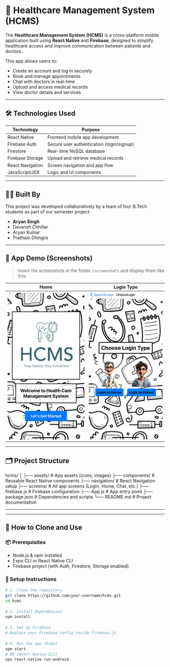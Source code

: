# 🏥 Healthcare Management System (HCMS)

The **Healthcare Management System (HCMS)** is a cross-platform mobile application built using **React Native** and **Firebase**, designed to simplify healthcare access and improve communication between patients and doctors.

This app allows users to:
- Create an account and log in securely
- Book and manage appointments
- Chat with doctors in real-time
- Upload and access medical records
- View doctor details and services

---

## 🛠️ Technologies Used

| Technology     | Purpose                                  |
|----------------|-------------------------------------------|
| React Native   | Frontend mobile app development           |
| Firebase Auth  | Secure user authentication (login/signup) |
| Firestore      | Real-time NoSQL database                  |
| Firebase Storage | Upload and retrieve medical records     |
| React Navigation | Screen navigation and app flow          |
| JavaScript/JSX | Logic and UI components                   |

---

## 👨‍💻 Built By

This project was developed collaboratively by a team of four B.Tech students as part of our semester project:

- **Aryan Singh**
- Devansh Chhillar  
- Aryan Kumar  
- Pratham Dhingra

---

## 📱 App Demo (Screenshots)

> Insert the screenshots in the folder `/screenshots` and display them like this:

| Home | Login Type |
|-------------|-----------------|
| ![Home](/assets/ss1.jpg) | ![Login](/assets/ss2.jpg) 

---

## 🗂️ Project Structure
hcms/
│
├── assets/ # App assets (icons, images)
├── components/ # Reusable React Native components
├── navigation/ # React Navigation setup
├── screens/ # All app screens (Login, Home, Chat, etc.)
├── firebase.js # Firebase configuration
├── App.js # App entry point
├── package.json # Dependencies and scripts
└── README.md # Project documentation

---


---

## 🚀 How to Clone and Use

### 📦 Prerequisites
- Node.js & npm installed
- Expo CLI or React Native CLI
- Firebase project (with Auth, Firestore, Storage enabled)

### 🔧 Setup Instructions

```bash
# 1. Clone the repository
git clone https://github.com/your-username/hcms.git
cd hcms

# 2. Install dependencies
npm install

# 3. Set up Firebase
# Replace your Firebase config inside firebase.js

# 4. Run the app (Expo)
npm start
# OR (React Native CLI)
npx react-native run-android
